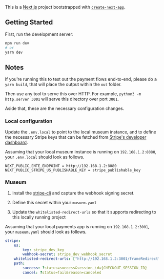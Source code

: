 This is a [Next.js](https://nextjs.org/) project bootstrapped with
[`create-next-app`](https://github.com/vercel/next.js/tree/canary/packages/create-next-app).

## Getting Started

First, run the development server:

```bash
npm run dev
# or
yarn dev
```

## Notes

If you're running this to test out the payment flows end-to-end, please do a
`yarn build`, that will place the output within the `out` folder.

Then use any tool to serve this over HTTP. For example, `python3 -m http.server
3001` will serve this directory over port `3001`.

Aside that, these are the necessary configuration changes.

### Local configuration

Update the `.env.local` to point to the local museum instance, and to define the
necessary Stripe keys that can be fetched from [Stripe's developer
dashboard](https://dashboard.stripe.com).

Assuming that your local museum instance is running on `192.168.1.2:8080`, your
`.env.local` should look as follows.

```
NEXT_PUBLIC_ENTE_ENDPOINT = http://192.168.1.2:8080
NEXT_PUBLIC_STRIPE_US_PUBLISHABLE_KEY = stripe_publishable_key
```

### Museum

1. Install the [stripe-cli](https://docs.stripe.com/stripe-cli) and capture the
   webhook signing secret.

2. Define this secret within your `musuem.yaml`

3. Update the `whitelisted-redirect-urls` so that it supports redirecting to this locally running project

Assuming that your local payments app is running on `192.168.1.2:3001`, your
`museum.yaml` should look as follows.
   
```yaml
stripe:
    us:
        key: stripe_dev_key
        webhook-secret: stripe_dev_webhook_secret
    whitelisted-redirect-urls: ["http://192.168.1.2:3001/frameRedirect"]
    path:
        success: ?status=success&session_id={CHECKOUT_SESSION_ID}
        cancel: ?status=fail&reason=canceled
```
